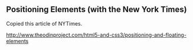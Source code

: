 ## Positioning Elements (with the New York Times)
 Copied this article of NYTimes.

http://www.theodinproject.com/html5-and-css3/positioning-and-floating-elements
